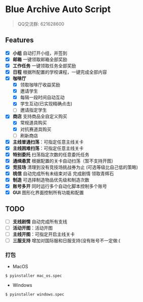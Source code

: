 # Blue Archive Auto Script
> QQ交流群: 621628600

## Features

- [x] **小组** 自动打开小组，并签到
- [x] **邮箱** 一键领取邮箱全部奖励
- [x] **工作任务** 一键领取任务全部奖励
- [x] **日程** 根据所配置的学校课程，一键完成全部内容
- [x] **咖啡厅** 
  - [x] 领取咖啡厅收益奖励
  - [x] 邀请学生
  - [x] 每隔一段时间自动互动
  - [x] 学生互动(已实现精确点击)
  - [ ] 邀请指定学生
- [x] **商店** 支持商品全自定义购买
  - [x] 常规道具购买
  - [x] 对抗赛道具购买
  - [ ] 刷新商店
- [x] **主线普通扫荡**：可指定任意主线关卡
- [x] **主线困难扫荡**：可指定任意主线关卡
- [x] **特别委托** 扫荡指定次数的任意委托任务
- [x] **通缉悬赏** 根据配置的关卡自动扫荡（暂不支持开图）
- [x] **竞技场** 清理到没有竞技场挑战券为止 (可选等级比自己低的策略)
- [x] **桃信** 自动完成所有未结束对话 完成剧情 领取青辉石
- [x] **制造** 可选择制造物品优先级和制造次数
- [x] **账号多开** 同时运行多个自动化脚本控制多个账号
- [x] **GUI** 图形化界面控制所有功能和配置

## TODO
- [ ] **支线剧情** 自动完成所有支线
- [ ] **活动开图**：活动开图
- [ ] **主线开图**：可指定开启主线关卡
- [ ] **三服支持** 增加对国际服和日服支持(没有账号不一定做:(

### 打包
- MacOS
```bash
$ pyinstaller mac_os.spec
```
- Windows
```bash
$ pyinstaller windows.spec
```